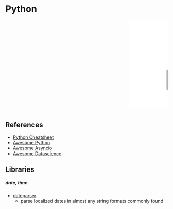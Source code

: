# Python

<marquee><img src="static/python_logo.png" width=500></marquee>

## References
- [Python Cheatsheet](https://github.com/gto76/python-cheatsheet)
- [Awesome Python](https://github.com/vinta/awesome-python#readme)
- [Awesome Asyncio](https://github.com/timofurrer/awesome-asyncio#readme)
- [Awesome Datascience](https://github.com/krzjoa/awesome-python-data-science#readme)


## Libraries

##### date, time
- [dateparser](https://dateparser.readthedocs.io/en/latest/)
  - parse localized dates in almost any string formats commonly found


